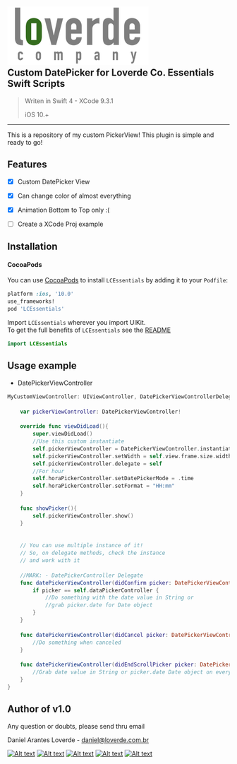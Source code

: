 
![](loverde_company_logo_full.png)  
Custom DatePicker for Loverde Co. Essentials Swift Scripts
----
> Writen in Swift 4 - XCode 9.3.1
> 
> iOS 10.+
> 
----

This is a repository of my custom PickerView! This plugin is simple and ready to go!

## Features
- [x] Custom DatePicker View
- [x] Can change color of almost everything
- [x] Animation Bottom to Top only :(
- [ ] Create a XCode Proj example


Installation
----
#### CocoaPods
You can use [CocoaPods](http://cocoapods.org/) to install `LCEssentials` by adding it to your `Podfile`:

```ruby
platform :ios, '10.0'
use_frameworks!
pod 'LCEssentials'
```

Import `LCEssentials` wherever you import UIKit.  
To get the full benefits of `LCEssentials` see the [README](README.md)

``` swift
import LCEssentials
```

## Usage example


* DatePickerViewController  

```swift
MyCustomViewController: UIViewController, DatePickerViewControllerDelegate {
	
	var pickerViewController: DatePickerViewController!
	
	override func viewDidLoad(){
		super.viewDidLoad()
		//Use this custom instantiate
        self.pickerViewController = DatePickerViewController.instantiate()
        self.pickerViewController.setWidth = self.view.frame.size.width
        self.pickerViewController.delegate = self
        //For hour
        self.horaPickerController.setDatePickerMode = .time
        self.horaPickerController.setFormat = "HH:mm"
	}
	
	func showPicker(){
	    self.pickerViewController.show()
	}
	
	
	// You can use multiple instance of it!
	// So, on delegate methods, check the instance
	// and work with it
	
	//MARK: - DatePickerController Delegate
    func datePickerViewController(didConfirm picker: DatePickerViewController, withValue: String) {
        if picker == self.dataPickerController {
            //Do something with the date value in String or
            //grab picker.date for Date object
        }
    }
    
    func datePickerViewController(didCancel picker: DatePickerViewController) {
        //Do something when canceled
    }
    
    func datePickerViewController(didEndScrollPicker picker: DatePickerViewController, withValue: String) {
        //Grab date value in String or picker.date Date object on every scroll ended
    }
}
```


Author of v1.0
----

Any question or doubts, please send thru email

Daniel Arantes Loverde - <daniel@loverde.com.br>

[![Alt text](https://loverde.com.br/_signature/loverde_github_mail.gif "My Resume")](https://github.com/loverde-co/resume/)
[![Alt text](https://loverde.com.br/_signature/loverde_bitbucket_mail.gif "Loverde Co. Bitbucket")](https://bitbucket.org/loverde_co)
[![Alt text](https://loverde.com.br/_signature/loverde_github_mail.gif "Loverde Co. Github")](https://github.com/loverde-co)
[![Alt text](https://loverde.com.br/_signature/loverde_twitter_mail.gif "Personal Twitter")](http://twitter.com/jack_loverde)
[![Alt text](https://loverde.com.br/_signature/loverde_instagram_mail.gif "Personal Instagram")](https://instagram.com/loverde)